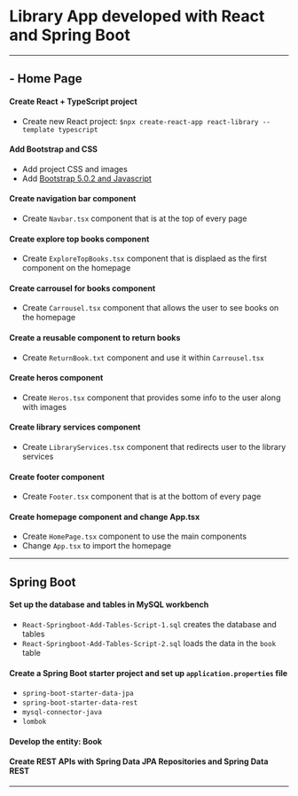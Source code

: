 # Library App developed with React and Spring Boot

---

## - Home Page

#### Create React + TypeScript project
* Create new React project: `$npx create-react-app react-library --template typescript`

#### Add Bootstrap and CSS
* Add project CSS and images
* Add [Bootstrap 5.0.2 and Javascript](https://getbootstrap.com/docs/5.0/getting-started/introduction/)

#### Create navigation bar component
* Create `Navbar.tsx` component that is at the top of every page

#### Create explore top books component 
* Create `ExploreTopBooks.tsx` component that is displaed as the first component on the homepage

#### Create carrousel for books component
* Create `Carrousel.tsx` component that allows the user to see books on the homepage

#### Create a reusable component to return books
* Create `ReturnBook.txt` component and use it within `Carrousel.tsx`

#### Create heros component
* Create `Heros.tsx` component that provides some info to the user along with images

#### Create library services component
* Create `LibraryServices.tsx` component that redirects user to the library services

#### Create footer component
* Create `Footer.tsx` component that is at the bottom of every page

#### Create homepage component and change App.tsx
* Create `HomePage.tsx` component to use the main components
* Change `App.tsx` to import the homepage

---

## Spring Boot

#### Set up the database and tables in MySQL workbench
* `React-Springboot-Add-Tables-Script-1.sql` creates the database and tables
* `React-Springboot-Add-Tables-Script-2.sql` loads the data in the `book` table

#### Create a Spring Boot starter project and set up `application.properties` file
* `spring-boot-starter-data-jpa` 
* `spring-boot-starter-data-rest`
* `mysql-connector-java`
* `lombok`

#### Develop the entity: Book

#### Create REST APIs with Spring Data JPA Repositories and Spring Data REST

---